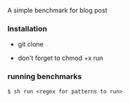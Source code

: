 A simple benchmark for blog post

### Installation
* git clone

* don't forget to chmod +x run

### running benchmarks
`$ sh run <regex for patterns to run>`
